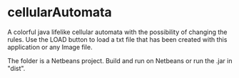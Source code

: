 # cellularAutomata
A colorful java lifelike cellular automata with the possibility of changing the rules.
Use the LOAD button to load a txt file that has been created with this application or any Image file.


The folder is a Netbeans project. Build and run on Netbeans or run the .jar in "dist".
